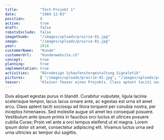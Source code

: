 ```yaml
---
title:          "Test-Projekt 1"
date:           "1989-12-03"
position:       0
active:         true
draft:          false
robotsExclude:  false
imagethumb:     "/images/uploads/prairie-01.jpg"
image:          "/images/uploads/prairie-01.jpg"
year:           2018
customerName:   "Kunde"
customerUrl:    "Kundenwebsite.ch"       
concept:        true
planning:       true
implementation: true
activities:     "Bürodesign Schaufenstergestaltung Signaletik"
pictures:       [ "/images/uploads/prairie-02.jpg", "/images/uploads/prairie-03.jpg", "/images/uploads/prairie-04.jpg" ]
teaser:         "Kleiner Teaser eines Projekts. Class aptent taciti sociosqu"
---
```

Duis aliquet egestas purus in blandit. Curabitur vulputate, ligula lacinia scelerisque tempor, lacus lacus ornare ante, ac egestas est urna sit amet arcu. Class aptent taciti sociosqu ad litora torquent per conubia nostra, per inceptos himenaeos. Sed molestie augue sit amet leo consequat posuere. Vestibulum ante ipsum primis in faucibus orci luctus et ultrices posuere cubilia Curae; Proin vel ante a orci tempus eleifend ut et magna. Lorem ipsum dolor sit amet, consectetur adipiscing elit. Vivamus luctus urna sed urna ultricies ac tempor dui sagittis.

